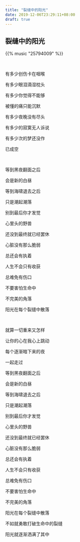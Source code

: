 ```yaml
---
title: "裂缝中的阳光"
date: 2019-12-06T23:29:11+08:00
draft: true
---
```


## 裂缝中的阳光

{{% music "25794009" %}}

<br/>

有多少创伤卡在咽喉

有多少眼泪滴湿枕头

有多少你觉得不能够

被懂的痛只能沉默

有多少夜晚没有尽头

有多少的寂寞无人诉说

有多少次的梦还没作

已成空

<br/>

等到黑夜翻面之后

会是新的白昼

等到海啸退去之后

只是潮起潮落

别到最后你才发觉

心里头的野兽

还没到最终就已经罢休

心脏没有那么脆弱

总还会有执着

人生不会只有收获

总难免有伤口

不要害怕生命中

不完美的角落

阳光在每个裂缝中散落

<br/>

就算一切重来又怎样

让你的心在我心上跳动

每个逐渐暗下来的夜

一起走过

等到黑夜翻面之后

会是新的白昼

等到海啸退去之后

只是潮起潮落

别到最后你才发觉

心里头的野兽

还没到最终就已经罢休

心脏没有那么脆弱

总还会有执着

人生不会只有收获

总难免有伤口

不要害怕生命中

不完美的角落

阳光在每个裂缝中散落

不如就勇敢打破生命中的裂缝

阳光就逐渐洒满了其中
